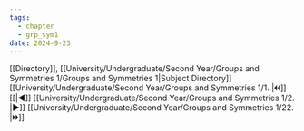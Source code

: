 ```yaml
---
tags:
  - chapter
  - grp_sym1
date: 2024-9-23
---
```

[[Directory]], [[University/Undergraduate/Second Year/Groups and Symmetries 1/Groups and Symmetries 1|Subject Directory]]
[[University/Undergraduate/Second Year/Groups and Symmetries 1/1. |🞀🞀]] [[|◀]] [[University/Undergraduate/Second Year/Groups and Symmetries 1/2. |▶]] [[University/Undergraduate/Second Year/Groups and Symmetries 1/22. |🞂🞂]]
# 
## 
### 